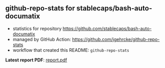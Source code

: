 ## github-repo-stats for stablecaps/bash-auto-documatix

- statistics for repository https://github.com/stablecaps/bash-auto-documatix
- managed by GitHub Action: https://github.com/jgehrcke/github-repo-stats
- workflow that created this README: `github-repo-stats`

**Latest report PDF**: [report.pdf](https://github.com/stablecaps/bash-auto-documatix/raw/github-repo-stats/stablecaps/bash-auto-documatix/latest-report/report.pdf)

